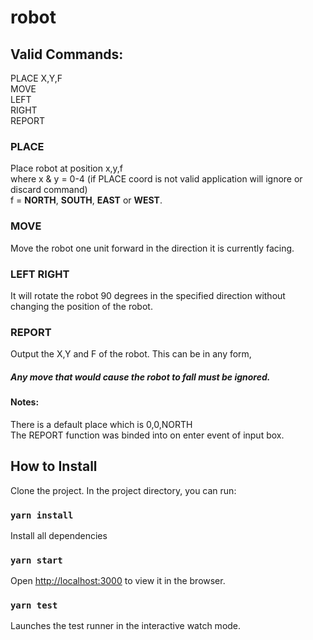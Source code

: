 # robot

## Valid Commands:
PLACE X,Y,F  
MOVE  
LEFT  
RIGHT  
REPORT  

### PLACE
Place robot at position x,y,f  
where x & y = 0-4 (if PLACE coord is not valid application will ignore or discard command)  
f = **NORTH**, **SOUTH**, **EAST** or **WEST**.

### MOVE
Move the robot one unit forward in the direction it is currently facing.

### LEFT RIGHT
It will rotate the robot 90 degrees in the specified direction without changing the position of the robot.

### REPORT
Output the X,Y and F of the robot. This can be in any form,

##### Any move that would cause the robot to fall must be ignored.

#### Notes:
There is a default place which is 0,0,NORTH  
The REPORT function was binded into on enter event of input box.


## How to Install
Clone the project. In the project directory, you can run:
### `yarn install`
Install all dependencies

### `yarn start`
Open [http://localhost:3000](http://localhost:3000) to view it in the browser.

### `yarn test`
Launches the test runner in the interactive watch mode.<br>

